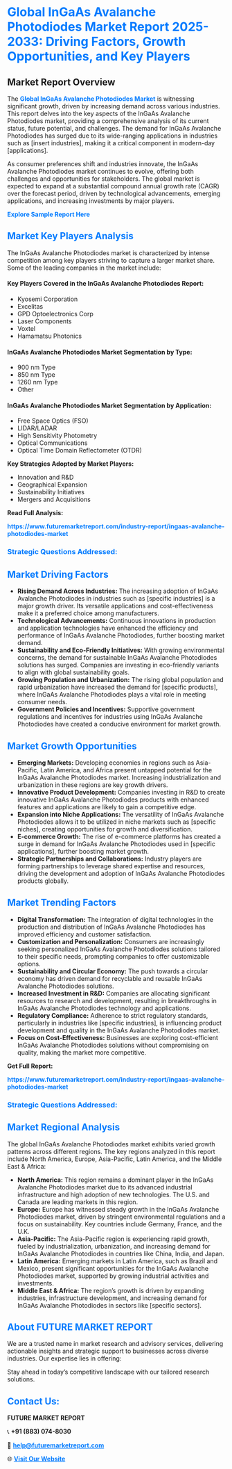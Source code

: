 <h1 style="color: #007BFF;">Global InGaAs Avalanche Photodiodes Market Report 2025-2033: Driving Factors, Growth Opportunities, and Key Players</h1>

<section id="overview">
<h2>Market Report Overview</h2>
<p>The <a href="https://www.futuremarketreport.com/industry-report/ingaas-avalanche-photodiodes-market" style="color: #007BFF; text-decoration: none;"><strong>Global InGaAs Avalanche Photodiodes Market</strong></a> is witnessing significant growth, driven by increasing demand across various industries. This report delves into the key aspects of the InGaAs Avalanche Photodiodes market, providing a comprehensive analysis of its current status, future potential, and challenges. The demand for InGaAs Avalanche Photodiodes has surged due to its wide-ranging applications in industries such as [insert industries], making it a critical component in modern-day [applications].</p>
<p>As consumer preferences shift and industries innovate, the InGaAs Avalanche Photodiodes market continues to evolve, offering both challenges and opportunities for stakeholders. The global market is expected to expand at a substantial compound annual growth rate (CAGR) over the forecast period, driven by technological advancements, emerging applications, and increasing investments by major players.</p>
</section>

<section id="overview">
<p><a href="https://www.futuremarketreport.com/request-sample/reportId=115865" style="color: #007BFF; text-decoration: none;"><strong>Explore Sample Report Here</strong></a></p>
</section>

<section id="key-players">
<h2 style="color: #007BFF;">Market Key Players Analysis</h2>
<p>The InGaAs Avalanche Photodiodes market is characterized by intense competition among key players striving to capture a larger market share. Some of the leading companies in the market include:</p>
<h4>Key Players Covered in the InGaAs Avalanche Photodiodes Report:</h4>
<ul><li>Kyosemi Corporation</li><li>Excelitas</li><li>GPD Optoelectronics Corp</li><li>Laser Components</li><li>Voxtel</li><li>Hamamatsu Photonics</li></ul>
<h4>InGaAs Avalanche Photodiodes Market Segmentation by Type:</h4>
<ul><li>900 nm Type</li><li>850 nm Type</li><li>1260 nm Type</li><li>Other</li></ul>

<h4>InGaAs Avalanche Photodiodes Market Segmentation by Application:</h4>
<ul><li>Free Space Optics (FSO)</li><li>LIDAR/LADAR</li><li>High Sensitivity Photometry</li><li>Optical Communications</li><li>Optical Time Domain Reflectometer (OTDR)</li></ul>
<p><strong>Key Strategies Adopted by Market Players:</strong></p>
<ul>
<li>Innovation and R&D</li>
<li>Geographical Expansion</li>
<li>Sustainability Initiatives</li>
<li>Mergers and Acquisitions</li>
</ul>
</section>

<section>
<p><strong>Read Full Analysis: </strong></p><a href="https://www.futuremarketreport.com/industry-report/ingaas-avalanche-photodiodes-market" style="color: #007BFF; text-decoration: none;"><strong>https://www.futuremarketreport.com/industry-report/ingaas-avalanche-photodiodes-market</strong></a>
<h3 style="color: #007BFF;">Strategic Questions Addressed:</h3>
</section>

<section id="driving-factors">
<h2 style="color: #007BFF;">Market Driving Factors</h2>
<ul>
<li><strong>Rising Demand Across Industries:</strong> The increasing adoption of InGaAs Avalanche Photodiodes in industries such as [specific industries] is a major growth driver. Its versatile applications and cost-effectiveness make it a preferred choice among manufacturers.</li>
<li><strong>Technological Advancements:</strong> Continuous innovations in production and application technologies have enhanced the efficiency and performance of InGaAs Avalanche Photodiodes, further boosting market demand.</li>
<li><strong>Sustainability and Eco-Friendly Initiatives:</strong> With growing environmental concerns, the demand for sustainable InGaAs Avalanche Photodiodes solutions has surged. Companies are investing in eco-friendly variants to align with global sustainability goals.</li>
<li><strong>Growing Population and Urbanization:</strong> The rising global population and rapid urbanization have increased the demand for [specific products], where InGaAs Avalanche Photodiodes plays a vital role in meeting consumer needs.</li>
<li><strong>Government Policies and Incentives:</strong> Supportive government regulations and incentives for industries using InGaAs Avalanche Photodiodes have created a conducive environment for market growth.</li>
</ul>
</section>

<section id="growth-opportunities">
<h2 style="color: #007BFF;">Market Growth Opportunities</h2>
<ul>
<li><strong>Emerging Markets:</strong> Developing economies in regions such as Asia-Pacific, Latin America, and Africa present untapped potential for the InGaAs Avalanche Photodiodes market. Increasing industrialization and urbanization in these regions are key growth drivers.</li>
<li><strong>Innovative Product Development:</strong> Companies investing in R&D to create innovative InGaAs Avalanche Photodiodes products with enhanced features and applications are likely to gain a competitive edge.</li>
<li><strong>Expansion into Niche Applications:</strong> The versatility of InGaAs Avalanche Photodiodes allows it to be utilized in niche markets such as [specific niches], creating opportunities for growth and diversification.</li>
<li><strong>E-commerce Growth:</strong> The rise of e-commerce platforms has created a surge in demand for InGaAs Avalanche Photodiodes used in [specific applications], further boosting market growth.</li>
<li><strong>Strategic Partnerships and Collaborations:</strong> Industry players are forming partnerships to leverage shared expertise and resources, driving the development and adoption of InGaAs Avalanche Photodiodes products globally.</li>
</ul>
</section>

<section id="trending-factors">
<h2 style="color: #007BFF;">Market Trending Factors</h2>
<ul>
<li><strong>Digital Transformation:</strong> The integration of digital technologies in the production and distribution of InGaAs Avalanche Photodiodes has improved efficiency and customer satisfaction.</li>
<li><strong>Customization and Personalization:</strong> Consumers are increasingly seeking personalized InGaAs Avalanche Photodiodes solutions tailored to their specific needs, prompting companies to offer customizable options.</li>
<li><strong>Sustainability and Circular Economy:</strong> The push towards a circular economy has driven demand for recyclable and reusable InGaAs Avalanche Photodiodes solutions.</li>
<li><strong>Increased Investment in R&D:</strong> Companies are allocating significant resources to research and development, resulting in breakthroughs in InGaAs Avalanche Photodiodes technology and applications.</li>
<li><strong>Regulatory Compliance:</strong> Adherence to strict regulatory standards, particularly in industries like [specific industries], is influencing product development and quality in the InGaAs Avalanche Photodiodes market.</li>
<li><strong>Focus on Cost-Effectiveness:</strong> Businesses are exploring cost-efficient InGaAs Avalanche Photodiodes solutions without compromising on quality, making the market more competitive.</li>
</ul>
</section>

<section>
<p><strong>Get Full Report: </strong></p><a href="https://www.futuremarketreport.com/industry-report/ingaas-avalanche-photodiodes-market" style="color: #007BFF; text-decoration: none;"><strong>https://www.futuremarketreport.com/industry-report/ingaas-avalanche-photodiodes-market</strong></a>
<h3 style="color: #007BFF;">Strategic Questions Addressed:</h3>
</section>


<section id="regional-analysis">
<h2 style="color: #007BFF;">Market Regional Analysis</h2>
<p>The global InGaAs Avalanche Photodiodes market exhibits varied growth patterns across different regions. The key regions analyzed in this report include North America, Europe, Asia-Pacific, Latin America, and the Middle East & Africa:</p>
<ul>
<li><strong>North America:</strong> This region remains a dominant player in the InGaAs Avalanche Photodiodes market due to its advanced industrial infrastructure and high adoption of new technologies. The U.S. and Canada are leading markets in this region.</li>
<li><strong>Europe:</strong> Europe has witnessed steady growth in the InGaAs Avalanche Photodiodes market, driven by stringent environmental regulations and a focus on sustainability. Key countries include Germany, France, and the U.K.</li>
<li><strong>Asia-Pacific:</strong> The Asia-Pacific region is experiencing rapid growth, fueled by industrialization, urbanization, and increasing demand for InGaAs Avalanche Photodiodes in countries like China, India, and Japan.</li>
<li><strong>Latin America:</strong> Emerging markets in Latin America, such as Brazil and Mexico, present significant opportunities for the InGaAs Avalanche Photodiodes market, supported by growing industrial activities and investments.</li>
<li><strong>Middle East & Africa:</strong> The region’s growth is driven by expanding industries, infrastructure development, and increasing demand for InGaAs Avalanche Photodiodes in sectors like [specific sectors].</li>
</ul>
</section>

<footer>
<h2 style="color: #007BFF;">About FUTURE MARKET REPORT</h2>
<p>We are a trusted name in market research and advisory services, delivering actionable insights and strategic support to businesses across diverse industries. Our expertise lies in offering:</p>

<p>Stay ahead in today’s competitive landscape with our tailored research solutions.</p>

<h2 style="color: #007BFF;">Contact Us:</h2>
<p><strong>FUTURE MARKET REPORT</strong></p>
<p>📞 <strong>+91 (883) 074-8030</strong></p>
<p>📧 <strong><a href="mailto:help@futuremarketreport.com" style="color: #007BFF;">help@futuremarketreport.com</a></strong></p>
<p>🌐 <strong><a href="https://www.futuremarketreport.com/" style="color: #007BFF;">Visit Our Website</a></strong></p>
</footer>